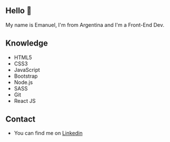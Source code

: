 ##  Hello :wave:

My name is Emanuel, I'm from Argentina and I'm a Front-End Dev.



## Knowledge

- HTML5  
- CSS3
- JavaScript  
- Bootstrap  
- Node.js   
- SASS  
- Git   
- React JS

## Contact

- You can find me on [Linkedin](https://www.linkedin.com/in/emanuelfoschi/)

